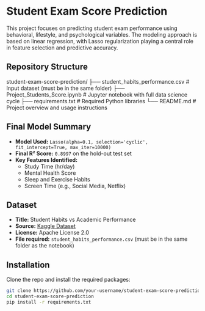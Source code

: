 # Student Exam Score Prediction

This project focuses on predicting student exam performance using behavioral, lifestyle, and psychological variables. The modeling approach is based on linear regression, with Lasso regularization playing a central role in feature selection and predictive accuracy.

## Repository Structure
student-exam-score-prediction/
├── student_habits_performance.csv # Input dataset (must be in the same folder)
├── Project_Students_Score.ipynb # Jupyter notebook with full data science cycle
├── requirements.txt # Required Python libraries
└── README.md # Project overview and usage instructions

## Final Model Summary
- **Model Used:** `Lasso(alpha=0.1, selection='cyclic', fit_intercept=True, max_iter=10000)`
- **Final R² Score:** `0.8997` on the hold-out test set
- **Key Features Identified:**
  - Study Time (hr/day)
  - Mental Health Score
  - Sleep and Exercise Habits
  - Screen Time (e.g., Social Media, Netflix)

## Dataset
- **Title:** Student Habits vs Academic Performance  
- **Source:** [Kaggle Dataset](https://www.kaggle.com/datasets/jayaantanaath/student-habits-vs-academic-performance)
- **License:** Apache License 2.0  
- **File required:** `student_habits_performance.csv` (must be in the same folder as the notebook)

## Installation
Clone the repo and install the required packages:
```bash
git clone https://github.com/your-username/student-exam-score-prediction.git
cd student-exam-score-prediction
pip install -r requirements.txt
